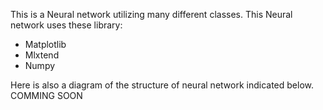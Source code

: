 This is a Neural network utilizing many different classes. 
This Neural network uses these library:
- Matplotlib 
- Mlxtend
- Numpy

Here is also a diagram of the structure of neural network indicated below. COMMING SOON

